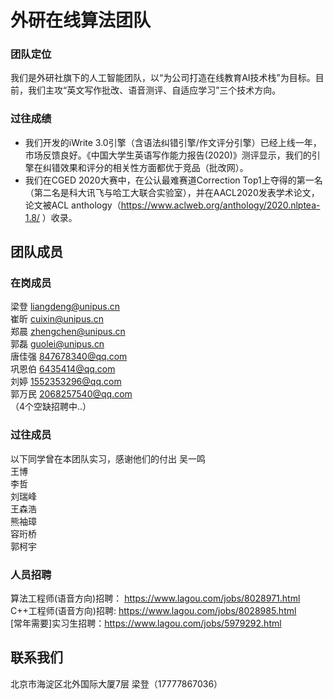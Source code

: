  # 外研在线算法团队
###  团队定位
  我们是外研社旗下的人工智能团队，以“为公司打造在线教育AI技术栈”为目标。目前，我们主攻“英文写作批改、语音测评、自适应学习”三个技术方向。
### 过往成绩 
-   我们开发的iWrite 3.0引擎（含语法纠错引擎/作文评分引擎）已经上线一年，市场反馈良好。《中国大学生英语写作能力报告(2020)》测评显示，我们的引擎在纠错效果和评分的相关性方面都优于竞品（批改网）。  
-   我们在CGED 2020大赛中，在公认最难赛道Correction Top1上夺得的第一名（第二名是科大讯飞与哈工大联合实验室），并在AACL2020发表学术论文，论文被ACL anthology（https://www.aclweb.org/anthology/2020.nlptea-1.8/ ）收录。

## 团队成员
###  在岗成员
梁登    liangdeng@unipus.cn  
崔昕   cuixin@unipus.cn  
郑晨   zhengchen@unipus.cn  
郭磊   guolei@unipus.cn  
唐佳强   847678340@qq.com  
巩恩伯   6435414@qq.com  
刘婷     1552353296@qq.com  
郭万民    2068257540@qq.com  
（4个空缺招聘中..）

###  过往成员
以下同学曾在本团队实习，感谢他们的付出
吴一鸣  
王博  
李哲  
刘瑞峰  
王森浩  
熊袖璋  
容珩桥  
郭柯宇  

### 人员招聘
算法工程师(语音方向)招聘： https://www.lagou.com/jobs/8028971.html  
C++工程师(语音方向)招聘: https://www.lagou.com/jobs/8028985.html  
[常年需要]实习生招聘：https://www.lagou.com/jobs/5979292.html  

## 联系我们
北京市海淀区北外国际大厦7层    梁登（17777867036）  
